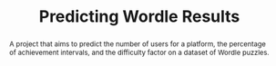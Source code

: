 ---
title: "Predicting Wordle Results"
authors:
  - Weilin Ruan
  - Other Author
  - Another Author
pub: "Mathematical Contest in Modeling (MCM)"
pub_date: "2023"
selected: true
cover: "/images/predicting-wordle-results.png"
abstract: "A project that aims to predict the number of users for a platform, the percentage of achievement intervals, and the difficulty factor on a dataset of Wordle puzzles."
links:
  Paper:
    url: "https://rwlinno.github.io/portfolios/predicting-wordle-results.pdf"
    target: "_blank"
--- 